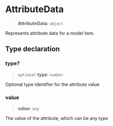 # AttributeData

> **AttributeData**: `object`

Represents attribute data for a model item.

## Type declaration

### type?

> `optional` **type**: `number`

Optional type identifier for the attribute value

### value

> **value**: `any`

The value of the attribute, which can be any type
